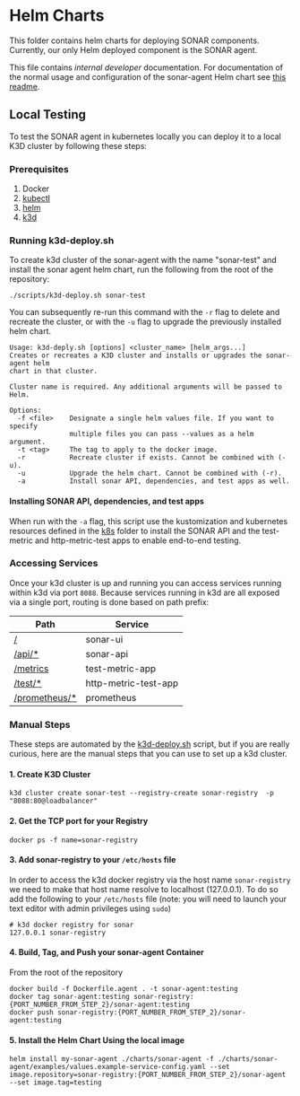 # Helm Charts

This folder contains helm charts for deploying SONAR components. Currently, our only Helm deployed component is the SONAR agent.

This file contains *internal developer* documentation. For documentation of the normal usage and configuration of the sonar-agent Helm chart see [this readme](./sonar-agent/README.md).

## Local Testing

To test the SONAR agent in kubernetes locally you can deploy it to a local K3D cluster by following these steps:

### Prerequisites

1. Docker
2. [kubectl](https://kubernetes.io/docs/tasks/tools/)
3. [helm](https://helm.sh/docs/intro/install/)
4. [k3d](https://k3d.io/)

### Running k3d-deploy.sh

To create k3d cluster of the sonar-agent with the name "sonar-test" and install the sonar agent helm chart, run the following from the root of the repository:

```shell
./scripts/k3d-deploy.sh sonar-test
```

You can subsequently re-run this command with the `-r` flag to delete and recreate the cluster, or with the `-u` flag to upgrade the previously installed helm chart.

```
Usage: k3d-deply.sh [options] <cluster_name> [helm_args...]
Creates or recreates a K3D cluster and installs or upgrades the sonar-agent helm
chart in that cluster.

Cluster name is required. Any additional arguments will be passed to Helm.

Options:
  -f <file>    Designate a single helm values file. If you want to specify
               multiple files you can pass --values as a helm argument.
  -t <tag>     The tag to apply to the docker image.
  -r           Recreate cluster if exists. Cannot be combined with (-u).
  -u           Upgrade the helm chart. Cannot be combined with (-r).
  -a           Install sonar API, dependencies, and test apps as well.
```

#### Installing SONAR API, dependencies, and test apps

When run with the `-a` flag, this script use the kustomization and kubernetes resources defined in the [k8s](../k8s) folder to install the SONAR API and the test-metric and http-metric-test apps to enable end-to-end testing.

### Accessing Services

Once your k3d cluster is up and running you can access services running within k3d via port `8088`. Because services running in k3d are all exposed via a single port, routing is done based on path prefix:

| Path | Service              |
|------|----------------------|
| [/](http://localhost:8088/api/ready) | sonar-ui             |
| [/api/*](http://localhost:8088/api/ready) | sonar-api            |
| [/metrics](http://localhost:8088/metrics) | test-metric-app      |
| [/test/*](http://localhost:8088/test/ready) | http-metric-test-app |
| [/prometheus/*](http://localhost:8088/prometheus/graph) | prometheus           |

### Manual Steps

These steps are automated by the  [k3d-deploy.sh](../scripts/k3d-deploy.sh) script, but if you are really curious, here are the manual steps that you can use to set up a k3d cluster.

#### 1. Create K3D Cluster

```shell
k3d cluster create sonar-test --registry-create sonar-registry  -p "8088:80@loadbalancer"
```

#### 2. Get the TCP port for your Registry

```shell
docker ps -f name=sonar-registry
```

#### 3. Add sonar-registry to your `/etc/hosts` file

In order to access the k3d docker registry via the host name `sonar-registry` we need to make that host name resolve to localhost (127.0.0.1). To do so add the following to your `/etc/hosts` file (note: you will need to launch your text editor with admin privileges using `sudo`)

```
# k3d docker registry for sonar
127.0.0.1 sonar-registry
```

#### 4. Build, Tag, and Push your sonar-agent Container

From the root of the repository

```shell
docker build -f Dockerfile.agent . -t sonar-agent:testing
docker tag sonar-agent:testing sonar-registry:{PORT_NUMBER_FROM_STEP_2}/sonar-agent:testing
docker push sonar-registry:{PORT_NUMBER_FROM_STEP_2}/sonar-agent:testing
```

#### 5. Install the Helm Chart Using the local image

```shell
helm install my-sonar-agent ./charts/sonar-agent -f ./charts/sonar-agent/examples/values.example-service-config.yaml --set image.repository=sonar-registry:{PORT_NUMBER_FROM_STEP_2}/sonar-agent --set image.tag=testing
```
